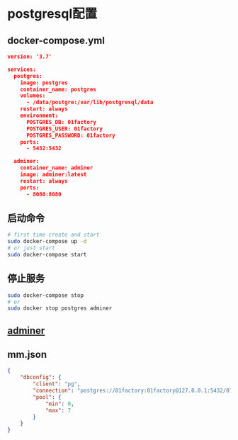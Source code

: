 # postgresql配置

## docker-compose.yml

```json
version: '3.7'

services:
  postgres:
    image: postgres
    container_name: postgres
    volumes:
      - /data/postgre:/var/lib/postgresql/data
    restart: always
    environment:
      POSTGRES_DB: 01factory
      POSTGRES_USER: 01factory
      POSTGRES_PASSWORD: 01factory
    ports:
      - 5432:5432

  adminer:
    container_name: adminer
    image: adminer:latest
    restart: always
    ports:
      - 8080:8080
```

## 启动命令

```bash
# first time create and start
sudo docker-compose up -d
# or just start
sudo docker-compose start
```

## 停止服务

```bash
sudo docker-compose stop
# or
sudo docker stop postgres adminer
```

## [adminer](http://127.0.0.1:8080/?pgsql=postgres&username=01factory&db=01factory)

## mm.json

```json
{
	"dbconfig": {
		"client": "pg",
		"connection": "postgres://01factory:01factory@127.0.0.1:5432/01factory",
		"pool": {
			"min": 0,
			"max": 7
		}
	}
}
```
